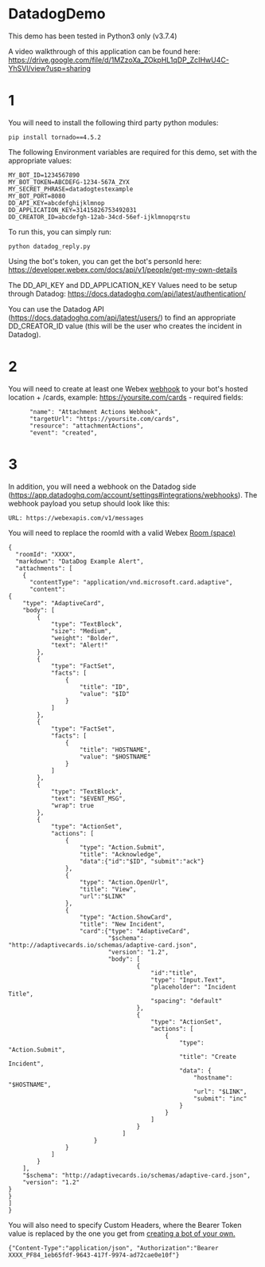 # DatadogDemo
This demo has been tested in Python3 only (v3.7.4)

A video walkthrough of this application can be found here:
https://drive.google.com/file/d/1MZzoXa_ZOkpHL1qDP_ZcIHwU4C-YhSVl/view?usp=sharing

# 1
You will need to install the following third party python modules:
```
pip install tornado==4.5.2
```

The following Environment variables are required for this demo, set with the appropriate values:
```
MY_BOT_ID=1234567890
MY_BOT_TOKEN=ABCDEFG-1234-567A_ZYX
MY_SECRET_PHRASE=datadogtestexample
MY_BOT_PORT=8080
DD_API_KEY=abcdefghijklmnop
DD_APPLICATION_KEY=31415826753492031
DD_CREATOR_ID=abcdefgh-12ab-34cd-56ef-ijklmnopqrstu
```

To run this, you can simply run:
```
python datadog_reply.py
```

Using the bot's token, you can get the bot's personId here:
https://developer.webex.com/docs/api/v1/people/get-my-own-details


The DD_API_KEY and DD_APPLICATION_KEY Values need to be setup through Datadog:
https://docs.datadoghq.com/api/latest/authentication/


You can use the Datadog API (https://docs.datadoghq.com/api/latest/users/) to find an appropriate DD_CREATOR_ID value (this will be the user who creates the incident in Datadog).


# 2
You will need to create at least one Webex [webhook](https://developer.webex.com/docs/api/guides/webhooks) to your bot's hosted location + /cards, example:
https://yoursite.com/cards - required fields:
```
      "name": "Attachment Actions Webhook",
      "targetUrl": "https://yoursite.com/cards",
      "resource": "attachmentActions",
      "event": "created",
```

# 3
In addition, you will need a webhook on the Datadog side (https://app.datadoghq.com/account/settings#integrations/webhooks).  The webhook payload you setup should look like this:
```
URL: https://webexapis.com/v1/messages
```
You will need to replace the roomId with a valid Webex [Room (space)](https://developer.webex.com/docs/api/v1/rooms)
```
{
  "roomId": "XXXX",
  "markdown": "DataDog Example Alert",
  "attachments": [
    {
      "contentType": "application/vnd.microsoft.card.adaptive",
      "content": 
{
    "type": "AdaptiveCard",
    "body": [
        {
            "type": "TextBlock",
            "size": "Medium",
            "weight": "Bolder",
            "text": "Alert!"
        },
        {
            "type": "FactSet",
            "facts": [
                {
                    "title": "ID",
                    "value": "$ID"
                }
            ]
        },
        {
            "type": "FactSet",
            "facts": [
                {
                    "title": "HOSTNAME",
                    "value": "$HOSTNAME"
                }
            ]
        },
        {
            "type": "TextBlock",
            "text": "$EVENT_MSG",
            "wrap": true
        },
        {
            "type": "ActionSet",
            "actions": [
                {
                    "type": "Action.Submit",
                    "title": "Acknowledge",
                    "data":{"id":"$ID", "submit":"ack"}
                },
                {
                    "type": "Action.OpenUrl",
                    "title": "View",
                    "url":"$LINK"
                },
                {
                    "type": "Action.ShowCard",
                    "title": "New Incident",
                    "card":{"type": "AdaptiveCard",
                            "$schema": "http://adaptivecards.io/schemas/adaptive-card.json",
                            "version": "1.2",
                            "body": [
                                    {
                                        "id":"title",
                                        "type": "Input.Text",
                                        "placeholder": "Incident Title",
                                        "spacing": "default"
                                    },
                                    {
                                        "type": "ActionSet",
                                        "actions": [
                                            {
                                                "type": "Action.Submit",
                                                "title": "Create Incident",
                                                "data": {
                                                    "hostname": "$HOSTNAME",
                                                    "url": "$LINK",
                                                    "submit": "inc"
                                                }
                                            }
                                        ]
                                    }
                                ]
                        }
                }
            ]
        }
    ],
    "$schema": "http://adaptivecards.io/schemas/adaptive-card.json",
    "version": "1.2"
}
}
]
}
```
You will also need to specify Custom Headers, where the Bearer Token value is replaced by the one you get from [creating a bot of your own.](https://developer.webex.com/my-apps)
```
{"Content-Type":"application/json", "Authorization":"Bearer XXXX_PF84_1eb65fdf-9643-417f-9974-ad72cae0e10f"}
```
